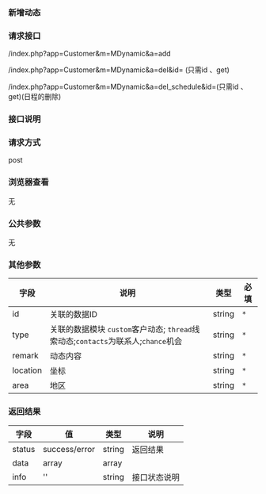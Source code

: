 ### **新增动态**
### **请求接口**
/index.php?app=Customer&m=MDynamic&a=add

/index.php?app=Customer&m=MDynamic&a=del&id=
(只需id 、get)

/index.php?app=Customer&m=MDynamic&a=del_schedule&id=(只需id 、get)(日程的删除)


### **接口说明**

### **请求方式**
post

### **浏览器查看**
无

### **公共参数** 
无

### **其他参数**
|字段       |说明            |类型    |必填           |
| --------- |--------      |--------|--------       |
|id|关联的数据ID|string| `*` |
|type|关联的数据模块 `custom`客户动态; `thread`线索动态;`contacts`为联系人;`chance`机会 |string|`*`|
|remark      |动态内容 | string | `*`         |
|location    |坐标|string  | `*` |
|area        | 地区 | string | `*` |

### **返回结果**
|字段       |值             |类型    |说明           |
| --------- |--------      |--------|--------       |
|status     |success/error |string |返回结果         |
|data       |array         |array  | |
|info       | '' | string | 接口状态说明  |



